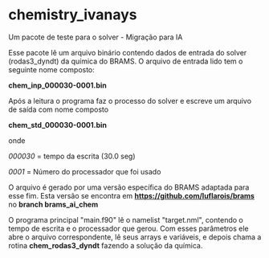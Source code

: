 # chemistry_ivanays
Um pacote de teste para o solver - Migração para IA

Esse pacote lê um arquivo binário contendo dados de entrada do solver (rodas3_dyndt) da química do BRAMS.
O arquivo de entrada lido tem o seguinte nome composto:

**chem_inp_000030-0001.bin**

Após a leitura o programa faz o processo do solver e escreve um arquivo de saída com nome composto

**chem_std_000030-0001.bin**

onde


*000030* = tempo da escrita (30.0 seg)

*0001* = Número do processador que foi usado


O arquivo é gerado por uma versão específica do BRAMS adaptada para esse fim. Esta versão se encontra em 
**https://github.com/luflarois/brams** no **branch brams_ai_chem**

O programa principal "main.f90" lê o namelist "target.nml", contendo o tempo de escrita e o processador que gerou. Com esses
parâmetros ele abre o arquivo correspondente, lê seus arrays e variáveis, e depois chama a rotina  **chem_rodas3_dyndt** fazendo
a solução da química.




